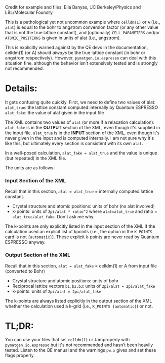 Credit for example and files: Ella Banyas, UC Berkeley/Physics and LBL/Molecular Foundry

This is a pathological yet not uncommon example where `celldm(1)` or `A` (i.e., `alat`) is equal to the bohr to angstrom conversion factor (or any other value that is not the true lattice constant), and (optionally) `CELL_PARAMETERS` and/or `ATOMIC_POSITIONS` is given in units of alat (i.e., angstrom).

This is explicitly warned against by the QE devs in the documentation, celldm(1) (or A) should *always* be the true lattice constant (in bohr or angstrom respectively). However, `pymatgen.io.espresso` can deal with this situation fine, although the behavior isn't extensively tested and is strongly not recommended.

# Details:
It gets confusing quite quickly. First, we need to define two values of alat:
`alat_true`: the lattice constant computed internally by Quantum ESPRESSO
`alat_fake`: the value of alat given in the input file

The XML contains two values of `alat` (or more if a relaxation calculation): `alat_fake` is in the **OUTPUT** section of the XML, even though it's supplied in the input file. `alat_true` is in the **INPUT** section of the XML, even though it's never given in the input and is computed internally. I am not sure why it's like this, but ultimately every section is consistent with its own `alat`.

In a well-posed calculation, `alat_fake = alat_true` and the value is unique (but repeated) in the XML file.

The units are as follows:
### Input Section of the XML
Recall that in this section, `alat = alat_true` = internally computed lattice constant.
* Crystal structure and atomic positions: units of bohr (no alat involved)
* k-points: units of `2pi/alat * ratio^2` where `alat=alat_true` and ratio = `alat_true/alat_fake`. Don't ask me why.

The k-points are only explicitly listed in the input section of the XML if the calculation used an explicit list of kpoints (i.e., the option in the `K_POINTS` card is not `{automatic}`). These explicit k-points are never read by Quantum ESPRESSO anyway.

### Output Section of the XML
Recall that in this section, `alat = alat_fake` = celldm(1) or A from input file (converted to Bohr)

* Crystal structure and atomic positions: units of bohr
* Reciprocal lattice vectors `b1,b2,b3`: units of `2pi/alat = 2pi/alat_fake`
* k-points: units of `2pi/alat = 2pi/alat_fake`

The k-points are always listed explicitly in the output section of the XML whether the calculation used a k-grid (i.e., `K_POINTS {automatic}`) or not.

# TL;DR:
You can use your files that set `celldm(1)` or `A` improperly with `pymatgen.io.espresso` but it's not recommended and hasn't been heavily tested. Listen to the QE manual and the warnings `pw.x` gives and set these flags properly.
